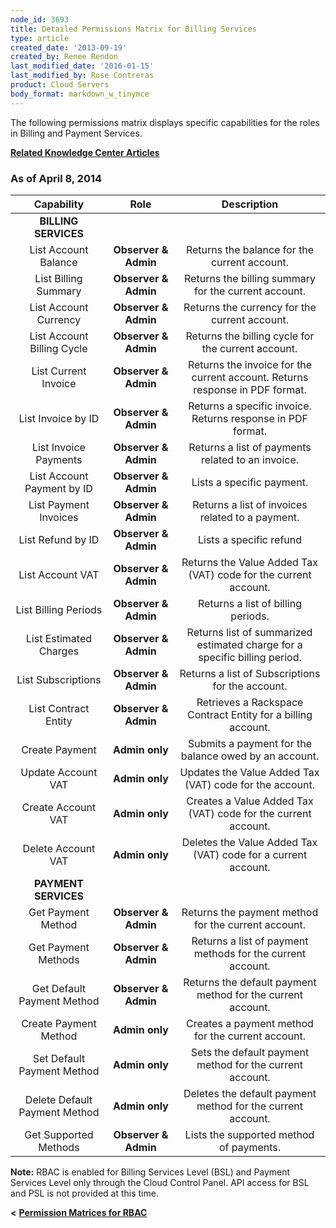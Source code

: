 ```yaml
---
node_id: 3693
title: Detailed Permissions Matrix for Billing Services
type: article
created_date: '2013-09-19'
created_by: Renee Rendon
last_modified_date: '2016-01-15'
last_modified_by: Rose Contreras
product: Cloud Servers
body_format: markdown_w_tinymce
---
```


The following permissions matrix displays specific capabilities for the roles in Billing and Payment Services.

[**Related Knowledge Center Articles**](/how-to/billing-services-overview)

### As of April 8, 2014

Capability | Role | Description
:---: | :---: | :---:
**BILLING SERVICES** |
List Account Balance | **Observer & Admin** | Returns the balance for the current account.
List Billing Summary | **Observer & Admin** | Returns the billing summary for the current account.
List Account Currency | **Observer & Admin** | Returns the currency for the current account.
List Account Billing Cycle | **Observer & Admin** | Returns the billing cycle for the current account.
List Current Invoice | **Observer & Admin** | Returns the invoice for the current account. Returns response in PDF format.
List Invoice by ID | **Observer & Admin** | Returns a specific invoice. Returns response in PDF format.
List Invoice Payments | **Observer & Admin** | Returns a list of payments related to an invoice.
List Account Payment by ID | **Observer & Admin** | Lists a specific payment.
List Payment Invoices | **Observer & Admin** | Returns a list of invoices related to a payment.
List Refund by ID | **Observer & Admin** | Lists a specific refund
List Account VAT | **Observer & Admin** |Returns the Value Added Tax (VAT) code for the current account.
List Billing Periods | **Observer & Admin** | Returns a list of billing periods.
List Estimated Charges | **Observer & Admin** | Returns list of summarized estimated charge for a specific billing period.
List Subscriptions | **Observer & Admin** | Returns a list of Subscriptions for the account.
List Contract Entity | **Observer & Admin** | Retrieves a Rackspace Contract Entity for a billing account.
Create Payment | **Admin only** | Submits a payment for the balance owed by an account.
Update Account VAT | **Admin only** | Updates the Value Added Tax (VAT) code for the account.
Create Account VAT | **Admin only** | Creates a Value Added Tax (VAT) code for the current account.</span></td>
Delete Account VAT | **Admin only** | Deletes the Value Added Tax (VAT) code for a current account.
**PAYMENT SERVICES** |
Get Payment Method | **Observer & Admin** | Returns the payment method for the current account.
Get Payment Methods | **Observer & Admin** | Returns a list of payment methods for the current account.
Get Default Payment Method | **Observer & Admin** | Returns the default payment method for the current account.
Create Payment Method | **Admin only** | Creates a payment method for the current account.
Set Default Payment Method | **Admin only** | Sets the default payment method for the current account.
Delete Default Payment Method | **Admin only** | Deletes the default payment method for the current account.
Get Supported Methods | **Observer & Admin** | Lists the supported method of payments.

**Note:** RBAC is enabled for Billing Services Level (BSL) and Payment Services Level only through the Cloud Control Panel. API access for BSL and PSL is not provided at this time.

**&lt;** [**Permission Matrices for RBAC**](/how-to/permissions-matrix-for-role-based-access-control-rbac)
